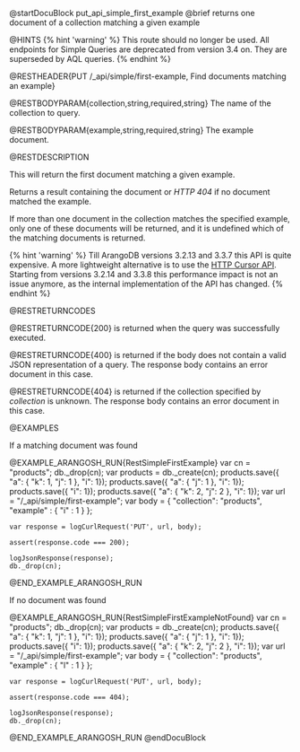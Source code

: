 
@startDocuBlock put_api_simple_first_example
@brief returns one document of a collection matching a given example

@HINTS
{% hint 'warning' %}
This route should no longer be used.
All endpoints for Simple Queries are deprecated from version 3.4 on.
They are superseded by AQL queries.
{% endhint %}

@RESTHEADER{PUT /_api/simple/first-example, Find documents matching an example}

@RESTBODYPARAM{collection,string,required,string}
The name of the collection to query.

@RESTBODYPARAM{example,string,required,string}
The example document.

@RESTDESCRIPTION

This will return the first document matching a given example.

Returns a result containing the document or *HTTP 404* if no
document matched the example.

If more than one document in the collection matches the specified example, only
one of these documents will be returned, and it is undefined which of the matching
documents is returned.

{% hint 'warning' %}
Till ArangoDB versions 3.2.13 and 3.3.7 this API is quite expensive.
A more lightweight alternative is to use the [HTTP Cursor API](../AqlQueryCursor/README.md).
Starting from versions 3.2.14 and 3.3.8 this performance impact is not
an issue anymore, as the internal implementation of the API has changed.
{% endhint %}

@RESTRETURNCODES

@RESTRETURNCODE{200}
is returned when the query was successfully executed.

@RESTRETURNCODE{400}
is returned if the body does not contain a valid JSON representation of a
query. The response body contains an error document in this case.

@RESTRETURNCODE{404}
is returned if the collection specified by *collection* is unknown.  The
response body contains an error document in this case.

@EXAMPLES

If a matching document was found

@EXAMPLE_ARANGOSH_RUN{RestSimpleFirstExample}
    var cn = "products";
    db._drop(cn);
    var products = db._create(cn);
    products.save({ "a": { "k": 1, "j": 1 }, "i": 1});
    products.save({ "a": { "j": 1 }, "i": 1});
    products.save({ "i": 1});
    products.save({ "a": { "k": 2, "j": 2 }, "i": 1});
    var url = "/_api/simple/first-example";
    var body = { "collection": "products", "example" :  { "i" : 1 }  };

    var response = logCurlRequest('PUT', url, body);

    assert(response.code === 200);

    logJsonResponse(response);
    db._drop(cn);
@END_EXAMPLE_ARANGOSH_RUN

If no document was found

@EXAMPLE_ARANGOSH_RUN{RestSimpleFirstExampleNotFound}
    var cn = "products";
    db._drop(cn);
    var products = db._create(cn);
    products.save({ "a": { "k": 1, "j": 1 }, "i": 1});
    products.save({ "a": { "j": 1 }, "i": 1});
    products.save({ "i": 1});
    products.save({ "a": { "k": 2, "j": 2 }, "i": 1});
    var url = "/_api/simple/first-example";
    var body = { "collection": "products", "example" :  { "l" : 1 }  };

    var response = logCurlRequest('PUT', url, body);

    assert(response.code === 404);

    logJsonResponse(response);
    db._drop(cn);
@END_EXAMPLE_ARANGOSH_RUN
@endDocuBlock

